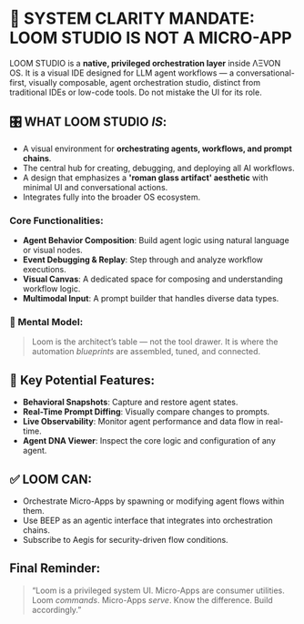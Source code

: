 # 🧠 SYSTEM CLARITY MANDATE: LOOM STUDIO IS NOT A MICRO-APP

LOOM STUDIO is a **native, privileged orchestration layer** inside ΛΞVON OS. It is a visual IDE designed for LLM agent workflows — a conversational-first, visually composable, agent orchestration studio, distinct from traditional IDEs or low-code tools. Do not mistake the UI for its role.

## 🎛️ WHAT LOOM STUDIO *IS*:
- A visual environment for **orchestrating agents, workflows, and prompt chains**.
- The central hub for creating, debugging, and deploying all AI workflows.
- A design that emphasizes a **'roman glass artifact' aesthetic** with minimal UI and conversational actions.
- Integrates fully into the broader OS ecosystem.

### Core Functionalities:
- **Agent Behavior Composition**: Build agent logic using natural language or visual nodes.
- **Event Debugging & Replay**: Step through and analyze workflow executions.
- **Visual Canvas**: A dedicated space for composing and understanding workflow logic.
- **Multimodal Input**: A prompt builder that handles diverse data types.

### 🧠 Mental Model:
> Loom is the architect’s table — not the tool drawer.
> It is where the automation *blueprints* are assembled, tuned, and connected.

## 🔮 Key Potential Features:
- **Behavioral Snapshots**: Capture and restore agent states.
- **Real-Time Prompt Diffing**: Visually compare changes to prompts.
- **Live Observability**: Monitor agent performance and data flow in real-time.
- **Agent DNA Viewer**: Inspect the core logic and configuration of any agent.

## ✅ LOOM CAN:
- Orchestrate Micro-Apps by spawning or modifying agent flows within them.
- Use BEEP as an agentic interface that integrates into orchestration chains.
- Subscribe to Aegis for security-driven flow conditions.

## Final Reminder:
> “Loom is a privileged system UI. Micro-Apps are consumer utilities.
> Loom *commands*. Micro-Apps *serve*. Know the difference. Build accordingly.”

